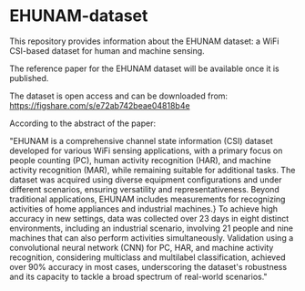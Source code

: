 # EHUNAM-dataset
This repository provides information about the EHUNAM dataset: a WiFi CSI-based dataset for human and machine sensing.

The reference paper for the EHUNAM dataset will be available once it is published.

The dataset is open access and can be downloaded from:
https://figshare.com/s/e72ab742beae04818b4e

According to the abstract of the paper:

"EHUNAM is a comprehensive channel state information (CSI) dataset developed for various WiFi sensing applications, with a primary focus on people counting (PC), human activity recognition (HAR), and machine activity recognition (MAR), while remaining suitable for additional tasks. The dataset was acquired using diverse equipment configurations and under different scenarios, ensuring versatility and representativeness. Beyond traditional applications, EHUNAM includes measurements for recognizing activities of home appliances and industrial machines.} To achieve high accuracy in new settings, data was collected over 23 days in eight distinct environments, including an industrial scenario, involving 21 people and nine machines that can also perform activities simultaneously. Validation using a convolutional neural network (CNN) for PC, HAR, and machine activity recognition, considering multiclass and multilabel classification, achieved over 90\% accuracy in most cases, underscoring the dataset's robustness and its capacity to tackle a broad spectrum of real-world scenarios."



